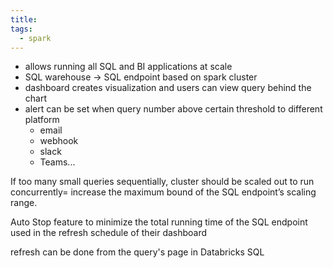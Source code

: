 ```yaml
---
title: 
tags:
  - spark
---
```

- allows running all SQL and BI applications at scale
- SQL warehouse -> SQL endpoint based on spark cluster
- dashboard creates visualization and users can view query behind the chart
- alert can be set when query number above certain threshold to different platform
	- email
	- webhook
	- slack
	- Teams...

If too many small queries sequentially, cluster should be scaled out to run concurrently= increase the maximum bound of the SQL endpoint’s scaling range.

Auto Stop feature to minimize the total running time of the SQL endpoint used in the refresh schedule of their dashboard

refresh can be done from the query's page in Databricks SQL